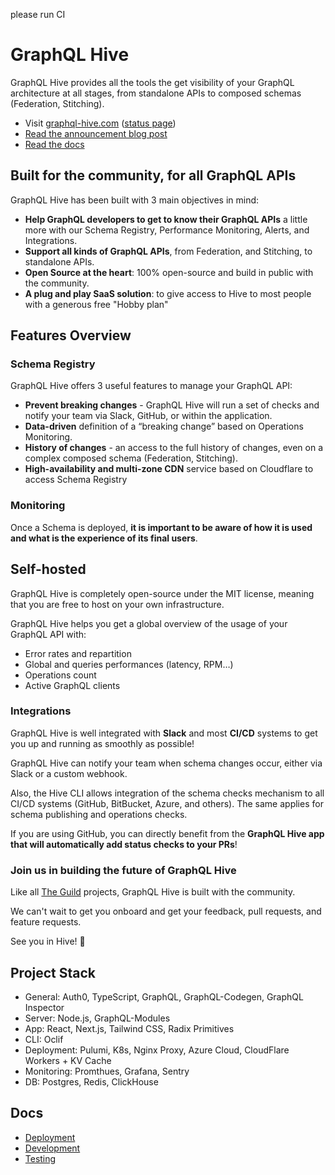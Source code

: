 please run CI

# GraphQL Hive

GraphQL Hive provides all the tools the get visibility of your GraphQL architecture at all stages, from standalone APIs to composed schemas (Federation, Stitching).

- Visit [graphql-hive.com](https://graphql-hive.com) ([status page](https://status.graphql-hive.com/))
- [Read the announcement blog post](https://www.the-guild.dev/blog/announcing-graphql-hive-public)
- [Read the docs](https://docs.graphql-hive.com)

## Built for the community, for all GraphQL APIs

GraphQL Hive has been built with 3 main objectives in mind:

- **Help GraphQL developers to get to know their GraphQL APIs** a little more with our Schema Registry, Performance Monitoring, Alerts, and Integrations.
- **Support all kinds of GraphQL APIs**, from Federation, and Stitching, to standalone APIs.
- **Open Source at the heart**: 100% open-source and build in public with the community.
- **A plug and play SaaS solution**: to give access to Hive to most people with a generous free "Hobby plan"

## Features Overview

### Schema Registry

GraphQL Hive offers 3 useful features to manage your GraphQL API:

- **Prevent breaking changes** - GraphQL Hive will run a set of checks and notify your team via Slack, GitHub, or within the application.
- **Data-driven** definition of a “breaking change” based on Operations Monitoring.
- **History of changes** - an access to the full history of changes, even on a complex composed schema (Federation, Stitching).
- **High-availability and multi-zone CDN** service based on Cloudflare to access Schema Registry

### Monitoring

Once a Schema is deployed, **it is important to be aware of how it is used and what is the experience of its final users**.

## Self-hosted

GraphQL Hive is completely open-source under the MIT license, meaning that you are free to host on your own infrastructure.

GraphQL Hive helps you get a global overview of the usage of your GraphQL API with:

- Error rates and repartition
- Global and queries performances (latency, RPM…)
- Operations count
- Active GraphQL clients

### Integrations

GraphQL Hive is well integrated with **Slack** and most **CI/CD** systems to get you up and running as smoothly as possible!

GraphQL Hive can notify your team when schema changes occur, either via Slack or a custom webhook.

Also, the Hive CLI allows integration of the schema checks mechanism to all CI/CD systems (GitHub, BitBucket, Azure, and others). The same applies for schema publishing and operations checks.

If you are using GitHub, you can directly benefit from the **GraphQL Hive app that will automatically add status checks to your PRs**!

### Join us in building the future of GraphQL Hive

Like all [The Guild](https://the-guild.dev) projects, GraphQL Hive is built with the community.

We can't wait to get you onboard and get your feedback, pull requests, and feature requests.

See you in Hive! 🐝

## Project Stack

- General: Auth0, TypeScript, GraphQL, GraphQL-Codegen, GraphQL Inspector
- Server: Node.js, GraphQL-Modules
- App: React, Next.js, Tailwind CSS, Radix Primitives
- CLI: Oclif
- Deployment: Pulumi, K8s, Nginx Proxy, Azure Cloud, CloudFlare Workers + KV Cache
- Monitoring: Promthues, Grafana, Sentry
- DB: Postgres, Redis, ClickHouse

## Docs

- [Deployment](./docs/DEPLOYMENT.md)
- [Development](./docs/DEVELOPMENT.md)
- [Testing](./docs/TESTING.md)
